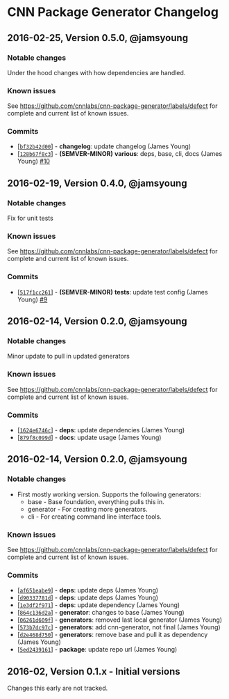 # CNN Package Generator Changelog

## 2016-02-25, Version 0.5.0, @jamsyoung

### Notable changes

Under the hood changes with how dependencies are handled.

### Known issues

See https://github.com/cnnlabs/cnn-package-generator/labels/defect for complete
and current list of known issues.


### Commits

* [[`bf32b42d00`](https://github.com/cnnlabs/cnn-package-generator/commit/bf32b42d00)] - **changelog**: update changelog (James Young)
* [[`128b67f8c3`](https://github.com/cnnlabs/cnn-package-generator/commit/128b67f8c3)] - **(SEMVER-MINOR)** **various**: deps, base, cli, docs (James Young) [#10](https://github.com/cnnlabs/cnn-package-generator/pull/10)




## 2016-02-19, Version 0.4.0, @jamsyoung

### Notable changes

Fix for unit tests

### Known issues

See https://github.com/cnnlabs/cnn-package-generator/labels/defect for complete
and current list of known issues.


### Commits

* [[`517f1cc261`](https://github.com/cnnlabs/cnn-package-generator/commit/517f1cc261)] - **(SEMVER-MINOR)** **tests**: update test config (James Young) [#9](https://github.com/cnnlabs/cnn-package-generator/pull/9)




## 2016-02-14, Version 0.2.0, @jamsyoung

### Notable changes

Minor update to pull in updated generators


### Known issues

See https://github.com/cnnlabs/cnn-package-generator/labels/defect for complete
and current list of known issues.


### Commits

* [[`1624e6746c`](https://github.com/cnnlabs/cnn-package-generator/commit/1624e6746c)] - **deps**: update dependencies (James Young)
* [[`879f8c099d`](https://github.com/cnnlabs/cnn-package-generator/commit/879f8c099d)] - **docs**: update usage (James Young)




## 2016-02-14, Version 0.2.0, @jamsyoung

### Notable changes

- First mostly working version.  Supports the following generators:
  - base - Base foundation, everything pulls this in.
  - generator - For creating more generators.
  - cli - For creating command line interface tools.


### Known issues

See https://github.com/cnnlabs/cnn-package-generator/labels/defect for complete
and current list of known issues.


### Commits

* [[`af651eabe9`](https://github.com/cnnlabs/cnn-package-generator/commit/af651eabe9)] - **deps**: update deps (James Young)
* [[`d90337781d`](https://github.com/cnnlabs/cnn-package-generator/commit/d90337781d)] - **deps**: update deps (James Young)
* [[`1e3df2f971`](https://github.com/cnnlabs/cnn-package-generator/commit/1e3df2f971)] - **deps**: update dependency (James Young)
* [[`864c136d2a`](https://github.com/cnnlabs/cnn-package-generator/commit/864c136d2a)] - **generator**: changes to base (James Young)
* [[`06261d609f`](https://github.com/cnnlabs/cnn-package-generator/commit/06261d609f)] - **generators**: removed last local generator (James Young)
* [[`573b7dc97c`](https://github.com/cnnlabs/cnn-package-generator/commit/573b7dc97c)] - **generators**: add cnn-generator, not final (James Young)
* [[`d2e468d750`](https://github.com/cnnlabs/cnn-package-generator/commit/d2e468d750)] - **generators**: remove base and pull it as dependency (James Young)
* [[`5ed2439161`](https://github.com/cnnlabs/cnn-package-generator/commit/5ed2439161)] - **package**: update repo url (James Young)




## 2016-02, Version 0.1.x - Initial versions
Changes this early are not tracked.
